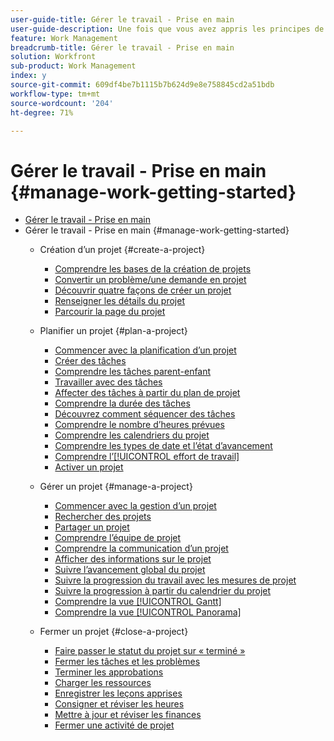 ```yaml
---
user-guide-title: Gérer le travail - Prise en main
user-guide-description: Une fois que vous avez appris les principes de base de la création, de la planification et de la gestion des projets, vous devez savoir plus pour tirer le meilleur parti de Workfront.
feature: Work Management
breadcrumb-title: Gérer le travail - Prise en main
solution: Workfront
sub-product: Work Management
index: y
source-git-commit: 609df4be7b1115b7b624d9e8e758845cd2a51bdb
workflow-type: tm+mt
source-wordcount: '204'
ht-degree: 71%

---
```



# Gérer le travail - Prise en main {#manage-work-getting-started}

+ [Gérer le travail - Prise en main](overview.md)
+ Gérer le travail - Prise en main {#manage-work-getting-started}
   + Création d’un projet {#create-a-project}
      + [Comprendre les bases de la création de projets](understand-basic-project-creation.md)
      + [Convertir un problème/une demande en projet](create-a-project-from-a-request.md)
      + [Découvrir quatre façons de créer un projet](understand-other-ways-to-create-projects.md)
      + [Renseigner les détails du projet](fill-in-the-project-details.md)
      + [Parcourir la page du projet](navigate-the-project-page.md)

   + Planifier un projet {#plan-a-project}
      + [Commencer avec la planification d’un projet](getting-started-plan-a-project.md)
      + [Créer des tâches](how-to-create-tasks.md)
      + [Comprendre les tâches parent-enfant](understand-parent-child-tasks.md)
      + [Travailler avec des tâches](work-with-tasks.md)
      + [Affecter des tâches à partir du plan de projet](assign-tasks-from-the-project-plan.md)
      + [Comprendre la durée des tâches](understand-task-durations.md)
      + [Découvrez comment séquencer des tâches](learn-to-sequence-tasks.md)
      + [Comprendre le nombre d’heures prévues](understand-planned-hours.md)
      + [Comprendre les calendriers du projet](understand-project-timelines.md)
      + [Comprendre les types de date et l’état d’avancement](understand-task-dates-and-progress-status.md)
      + [Comprendre l’[!UICONTROL effort de travail]](understand-work-effort.md)
      + [Activer un projet](take-a-project-live.md)

   + Gérer un projet {#manage-a-project}
      + [Commencer avec la gestion d’un projet](getting-started-manage-a-project.md)
      + [Rechercher des projets](find-projects.md)
      + [Partager un projet](share-a-project.md)
      + [Comprendre l’équipe de projet](understand-the-project-team.md)
      + [Comprendre la communication d’un projet](understand-project-communication.md)
      + [Afficher des informations sur le projet](view-project-information.md)
      + [Suivre l’avancement global du projet](track-overall-project-progress.md)
      + [Suivre la progression du travail avec les mesures de projet](track-work-progress-with-project-metrics.md)
      + [Suivre la progression à partir du calendrier du projet](track-work-progress-from-the-project-timeline.md)
      + [Comprendre la vue [!UICONTROL Gantt]](understand-the-gantt-view.md)
      + [Comprendre la vue [!UICONTROL Panorama]](understand-the-board-view.md)

   + Fermer un projet {#close-a-project}
      + [Faire passer le statut du projet sur « terminé »](change-the-project-status.md)
      + [Fermer les tâches et les problèmes](close-tasks-and-issues.md)
      + [Terminer les approbations](complete-approvals.md)
      + [Charger les ressources](upload-assets.md)
      + [Enregistrer les leçons apprises](lessons-learned-from-closing-a-project.md)
      + [Consigner et réviser les heures](log-and-review-hours.md)
      + [Mettre à jour et réviser les finances](update-and-review-finances.md)
      + [Fermer une activité de projet](close-a-project-activity.md)

